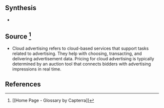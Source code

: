 ## Synthesis
- 
## Source [^1]
- Cloud advertising refers to cloud-based services that support tasks related to advertising. They help with choosing, transacting, and delivering advertisement data. Pricing for cloud advertising is typically determined by an auction tool that connects bidders with advertising impressions in real time.
## References

[^1]: [[Home Page - Glossary by Capterra]]